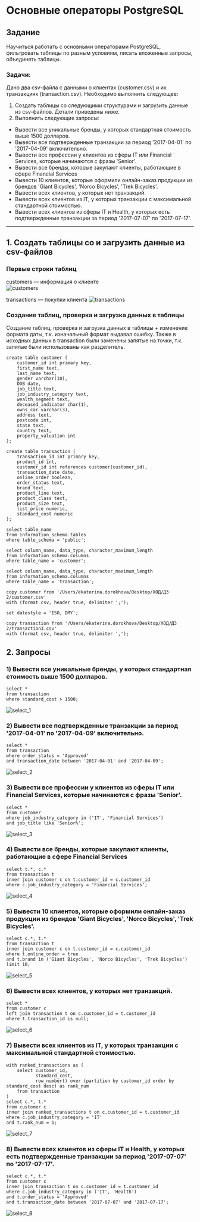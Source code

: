 # Основные операторы PostgreSQL

## Задание
Научиться работать с основными операторами PostgreSQL, фильтровать таблицы по разным условиям, писать вложенные запросы, объединять таблицы.

### Задачи:
Дано два csv-файла с данными о клиентах (customer.csv) и их транзакциях (transaction.csv).
Необходимо выполнить следующее:
1. Создать таблицы со следующими структурами и загрузить данные из csv-файлов. Детали приведены ниже.
2. Выполнить следующие запросы:
- Вывести все уникальные бренды, у которых стандартная стоимость выше 1500 долларов.
- Вывести все подтвержденные транзакции за период '2017-04-01' по '2017-04-09' включительно.
- Вывести все профессии у клиентов из сферы IT или Financial Services, которые начинаются с фразы 'Senior'.
- Вывести все бренды, которые закупают клиенты, работающие в сфере Financial Services
- Вывести 10 клиентов, которые оформили онлайн-заказ продукции из брендов 'Giant Bicycles', 'Norco Bicycles', 'Trek Bicycles'.
- Вывести всех клиентов, у которых нет транзакций.
- Вывести всех клиентов из IT, у которых транзакции с максимальной стандартной стоимостью.
- Вывести всех клиентов из сферы IT и Health, у которых есть подтвержденные транзакции за период '2017-07-07' по '2017-07-17'.

---

## **1. Создать таблицы со и загрузить данные из csv-файлов**

### Первые строки таблиц
customers — информация о клиенте     
![customers](customers_hw2.png)

transactions — покупки клиента
![transactions](transactions_hw2.png)

### Создание таблиц, проверка и загрузка данных в таблицы 
Создание таблиц, проверка и загрузка данных в таблицы + изменение формата даты, т.к. изначальный формат выдавал ошибку. Также в исходных данных в transaction были заменены запятые на точки, т.к. запятые были использованы как разделитель.
```dbml
create table customer (
    customer_id int primary key,
    first_name text,
    last_name text,
    gender varchar(10),
    DOB date,
    job_title text,
    job_industry_category text,
    wealth_segment text,
    deceased_indicator char(1),
    owns_car varchar(3),
    address text,
    postcode int,
    state text,
    country text,
    property_valuation int
);

create table transaction (
    transaction_id int primary key,
    product_id int,
    customer_id int references customer(customer_id),
    transaction_date date,
    online_order boolean,
    order_status text,
    brand text,
    product_line text,
    product_class text,
    product_size text,
    list_price numeric,
    standard_cost numeric
);

select table_name 
from information_schema.tables 
where table_schema = 'public';

select column_name, data_type, character_maximum_length 
from information_schema.columns 
where table_name = 'customer';

select column_name, data_type, character_maximum_length 
from information_schema.columns 
where table_name = 'transaction';

copy customer from '/Users/ekaterina.dorokhova/Desktop/ХОД/ДЗ 2/customer.csv' 
with (format csv, header true, delimiter ';');

set datestyle = 'ISO, DMY';

copy transaction from '/Users/ekaterina.dorokhova/Desktop/ХОД/ДЗ 2/transaction3.csv' 
with (format csv, header true, delimiter ',');
```
## **2. Запросы**

### 1) Вывести все уникальные бренды, у которых стандартная стоимость выше 1500 долларов.

```dbml
select * 
from transaction 
where standard_cost > 1500;
```
![select_1](select_1.png)

### 2) Вывести все подтвержденные транзакции за период '2017-04-01' по '2017-04-09' включительно.

```dbml
select * 
from transaction 
where order_status = 'Approved' 
and transaction_date between '2017-04-01' and '2017-04-09';
```
![select_2](select_2.png)

### 3) Вывести все профессии у клиентов из сферы IT или Financial Services, которые начинаются с фразы 'Senior'.

```dbml
select * 
from customer 
where job_industry_category in ('IT', 'Financial Services') 
and job_title like 'Senior%';
```
![select_3](Select_3.png)

### 4) Вывести все бренды, которые закупают клиенты, работающие в сфере Financial Services

```dbml
select t.*, c.* 
from transaction t 
inner join customer c on t.customer_id = c.customer_id 
where c.job_industry_category = 'Financial Services';
```
![select_4](Select_4.png)

### 5) Вывести 10 клиентов, которые оформили онлайн-заказ продукции из брендов 'Giant Bicycles', 'Norco Bicycles', 'Trek Bicycles'.

```dbml
select c.*, t.* 
from transaction t 
inner join customer c on t.customer_id = c.customer_id 
where t.online_order = true 
and t.brand in ('Giant Bicycles', 'Norco Bicycles', 'Trek Bicycles')
limit 10;
```
![select_5](select_5.png)

### 6) Вывести всех клиентов, у которых нет транзакций.

```dbml
select * 
from customer c 
left join transaction t on c.customer_id = t.customer_id 
where t.transaction_id is null;
```
![select_6](select_6.png)

### 7) Вывести всех клиентов из IT, у которых транзакции с максимальной стандартной стоимостью.

```dbml
with ranked_transactions as (
    select customer_id, 
           standard_cost, 
           row_number() over (partition by customer_id order by standard_cost desc) as rank_num
    from transaction
)
select c.*, t.* 
from customer c
inner join ranked_transactions t on c.customer_id = t.customer_id
where c.job_industry_category = 'IT' 
and t.rank_num = 1;
```
![select_7](select_7.png)

### 8) Вывести всех клиентов из сферы IT и Health, у которых есть подтвержденные транзакции за период '2017-07-07' по '2017-07-17'.

```dbml
select c.*, t.* 
from customer c 
inner join transaction t on c.customer_id = t.customer_id 
where c.job_industry_category in ('IT', 'Health') 
and t.order_status = 'Approved' 
and t.transaction_date between '2017-07-07' and '2017-07-17';
```
![select_8](select_8.png)
